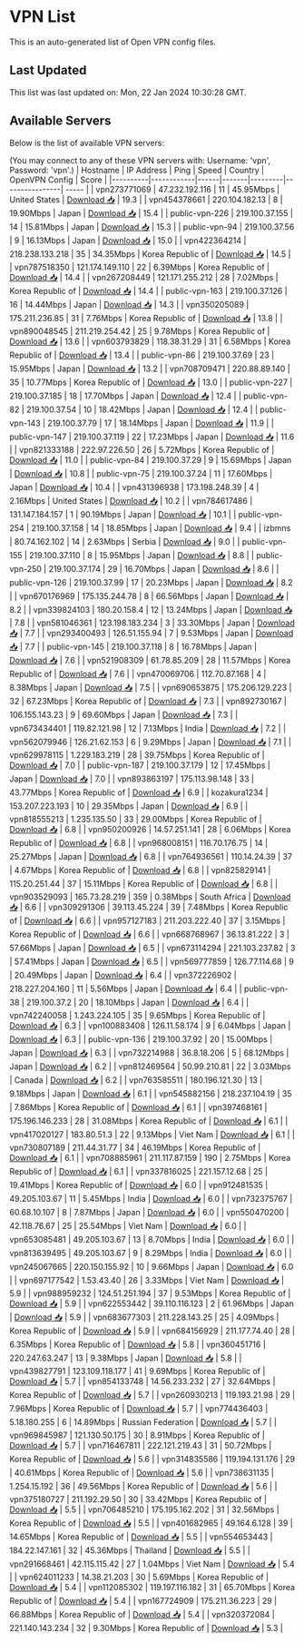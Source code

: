 # VPN List

This is an auto-generated list of Open VPN config files.

## Last Updated

This list was last updated on: Mon, 22 Jan 2024 10:30:28 GMT.

## Available Servers

Below is the list of available VPN servers:

(You may connect to any of these VPN servers with: Username: 'vpn', Password: 'vpn'.)
| Hostname | IP Address | Ping | Speed | Country | OpenVPN Config | Score |
|----------|------------|------|-------|---------|----------------| ----- |
| vpn273771069 | 47.232.192.116 | 11 | 45.95Mbps | United States | [Download 📥](./configs/server_0_US.ovpn) | 19.3 |
| vpn454378661 | 220.104.182.13 | 8 | 19.90Mbps | Japan | [Download 📥](./configs/server_1_JP.ovpn) | 15.4 |
| public-vpn-226 | 219.100.37.155 | 14 | 15.81Mbps | Japan | [Download 📥](./configs/server_2_JP.ovpn) | 15.3 |
| public-vpn-94 | 219.100.37.56 | 9 | 16.13Mbps | Japan | [Download 📥](./configs/server_3_JP.ovpn) | 15.0 |
| vpn422364214 | 218.238.133.218 | 35 | 34.35Mbps | Korea Republic of | [Download 📥](./configs/server_4_KR.ovpn) | 14.5 |
| vpn787518350 | 121.174.149.110 | 22 | 6.39Mbps | Korea Republic of | [Download 📥](./configs/server_5_KR.ovpn) | 14.4 |
| vpn267208449 | 121.171.255.212 | 28 | 7.02Mbps | Korea Republic of | [Download 📥](./configs/server_6_KR.ovpn) | 14.4 |
| public-vpn-163 | 219.100.37.126 | 16 | 14.44Mbps | Japan | [Download 📥](./configs/server_7_JP.ovpn) | 14.3 |
| vpn350205089 | 175.211.236.85 | 31 | 7.76Mbps | Korea Republic of | [Download 📥](./configs/server_8_KR.ovpn) | 13.8 |
| vpn890048545 | 211.219.254.42 | 25 | 9.78Mbps | Korea Republic of | [Download 📥](./configs/server_9_KR.ovpn) | 13.6 |
| vpn603793829 | 118.38.31.29 | 31 | 6.58Mbps | Korea Republic of | [Download 📥](./configs/server_10_KR.ovpn) | 13.4 |
| public-vpn-86 | 219.100.37.69 | 23 | 15.95Mbps | Japan | [Download 📥](./configs/server_11_JP.ovpn) | 13.2 |
| vpn708709471 | 220.88.89.140 | 35 | 10.77Mbps | Korea Republic of | [Download 📥](./configs/server_12_KR.ovpn) | 13.0 |
| public-vpn-227 | 219.100.37.185 | 18 | 17.70Mbps | Japan | [Download 📥](./configs/server_13_JP.ovpn) | 12.4 |
| public-vpn-82 | 219.100.37.54 | 10 | 18.42Mbps | Japan | [Download 📥](./configs/server_14_JP.ovpn) | 12.4 |
| public-vpn-143 | 219.100.37.79 | 17 | 18.14Mbps | Japan | [Download 📥](./configs/server_15_JP.ovpn) | 11.9 |
| public-vpn-147 | 219.100.37.119 | 22 | 17.23Mbps | Japan | [Download 📥](./configs/server_16_JP.ovpn) | 11.6 |
| vpn821333188 | 222.97.226.50 | 26 | 5.72Mbps | Korea Republic of | [Download 📥](./configs/server_17_KR.ovpn) | 11.0 |
| public-vpn-84 | 219.100.37.29 | 9 | 15.69Mbps | Japan | [Download 📥](./configs/server_18_JP.ovpn) | 10.8 |
| public-vpn-75 | 219.100.37.24 | 11 | 17.60Mbps | Japan | [Download 📥](./configs/server_19_JP.ovpn) | 10.4 |
| vpn431396938 | 173.198.248.39 | 4 | 2.16Mbps | United States | [Download 📥](./configs/server_20_US.ovpn) | 10.2 |
| vpn784617486 | 131.147.184.157 | 1 | 90.19Mbps | Japan | [Download 📥](./configs/server_21_JP.ovpn) | 10.1 |
| public-vpn-254 | 219.100.37.158 | 14 | 18.85Mbps | Japan | [Download 📥](./configs/server_22_JP.ovpn) | 9.4 |
| izbmns | 80.74.162.102 | 14 | 2.63Mbps | Serbia | [Download 📥](./configs/server_23_RS.ovpn) | 9.0 |
| public-vpn-155 | 219.100.37.110 | 8 | 15.95Mbps | Japan | [Download 📥](./configs/server_24_JP.ovpn) | 8.8 |
| public-vpn-250 | 219.100.37.174 | 29 | 16.70Mbps | Japan | [Download 📥](./configs/server_25_JP.ovpn) | 8.6 |
| public-vpn-126 | 219.100.37.99 | 17 | 20.23Mbps | Japan | [Download 📥](./configs/server_26_JP.ovpn) | 8.2 |
| vpn670176969 | 175.135.244.78 | 8 | 66.56Mbps | Japan | [Download 📥](./configs/server_27_JP.ovpn) | 8.2 |
| vpn339824103 | 180.20.158.4 | 12 | 13.24Mbps | Japan | [Download 📥](./configs/server_28_JP.ovpn) | 7.8 |
| vpn581046361 | 123.198.183.234 | 3 | 33.30Mbps | Japan | [Download 📥](./configs/server_29_JP.ovpn) | 7.7 |
| vpn293400493 | 126.51.155.94 | 7 | 9.53Mbps | Japan | [Download 📥](./configs/server_30_JP.ovpn) | 7.7 |
| public-vpn-145 | 219.100.37.118 | 8 | 16.78Mbps | Japan | [Download 📥](./configs/server_31_JP.ovpn) | 7.6 |
| vpn521908309 | 61.78.85.209 | 28 | 11.57Mbps | Korea Republic of | [Download 📥](./configs/server_32_KR.ovpn) | 7.6 |
| vpn470069706 | 112.70.87.168 | 4 | 8.38Mbps | Japan | [Download 📥](./configs/server_33_JP.ovpn) | 7.5 |
| vpn690653875 | 175.206.129.223 | 32 | 67.23Mbps | Korea Republic of | [Download 📥](./configs/server_34_KR.ovpn) | 7.3 |
| vpn892730167 | 106.155.143.23 | 9 | 69.60Mbps | Japan | [Download 📥](./configs/server_35_JP.ovpn) | 7.3 |
| vpn673434401 | 119.82.121.98 | 12 | 7.13Mbps | India | [Download 📥](./configs/server_36_IN.ovpn) | 7.2 |
| vpn562079946 | 126.21.62.153 | 6 | 9.29Mbps | Japan | [Download 📥](./configs/server_37_JP.ovpn) | 7.1 |
| vpn629978115 | 1.229.183.219 | 28 | 39.75Mbps | Korea Republic of | [Download 📥](./configs/server_38_KR.ovpn) | 7.0 |
| public-vpn-187 | 219.100.37.179 | 12 | 17.45Mbps | Japan | [Download 📥](./configs/server_39_JP.ovpn) | 7.0 |
| vpn893863197 | 175.113.98.148 | 33 | 43.77Mbps | Korea Republic of | [Download 📥](./configs/server_40_KR.ovpn) | 6.9 |
| kozakura1234 | 153.207.223.193 | 10 | 29.35Mbps | Japan | [Download 📥](./configs/server_41_JP.ovpn) | 6.9 |
| vpn818555213 | 1.235.135.50 | 33 | 29.00Mbps | Korea Republic of | [Download 📥](./configs/server_42_KR.ovpn) | 6.8 |
| vpn950200926 | 14.57.251.141 | 28 | 6.06Mbps | Korea Republic of | [Download 📥](./configs/server_43_KR.ovpn) | 6.8 |
| vpn968008151 | 116.70.176.75 | 14 | 25.27Mbps | Japan | [Download 📥](./configs/server_44_JP.ovpn) | 6.8 |
| vpn764936561 | 110.14.24.39 | 37 | 4.67Mbps | Korea Republic of | [Download 📥](./configs/server_45_KR.ovpn) | 6.8 |
| vpn825829141 | 115.20.251.44 | 37 | 15.11Mbps | Korea Republic of | [Download 📥](./configs/server_46_KR.ovpn) | 6.8 |
| vpn903529093 | 165.73.28.219 | 359 | 0.38Mbps | South Africa | [Download 📥](./configs/server_47_ZA.ovpn) | 6.6 |
| vpn309291306 | 39.113.45.224 | 39 | 7.48Mbps | Korea Republic of | [Download 📥](./configs/server_48_KR.ovpn) | 6.6 |
| vpn957127183 | 211.203.222.40 | 37 | 3.15Mbps | Korea Republic of | [Download 📥](./configs/server_49_KR.ovpn) | 6.6 |
| vpn668768967 | 36.13.81.222 | 3 | 57.66Mbps | Japan | [Download 📥](./configs/server_50_JP.ovpn) | 6.5 |
| vpn673114294 | 221.103.237.82 | 3 | 57.41Mbps | Japan | [Download 📥](./configs/server_51_JP.ovpn) | 6.5 |
| vpn569777859 | 126.77.114.68 | 9 | 20.49Mbps | Japan | [Download 📥](./configs/server_52_JP.ovpn) | 6.4 |
| vpn372226902 | 218.227.204.160 | 11 | 5.56Mbps | Japan | [Download 📥](./configs/server_53_JP.ovpn) | 6.4 |
| public-vpn-38 | 219.100.37.2 | 20 | 18.10Mbps | Japan | [Download 📥](./configs/server_54_JP.ovpn) | 6.4 |
| vpn742240058 | 1.243.224.105 | 35 | 9.65Mbps | Korea Republic of | [Download 📥](./configs/server_55_KR.ovpn) | 6.3 |
| vpn100883408 | 126.11.58.174 | 9 | 6.04Mbps | Japan | [Download 📥](./configs/server_56_JP.ovpn) | 6.3 |
| public-vpn-136 | 219.100.37.92 | 20 | 15.00Mbps | Japan | [Download 📥](./configs/server_57_JP.ovpn) | 6.3 |
| vpn732214988 | 36.8.18.206 | 5 | 68.12Mbps | Japan | [Download 📥](./configs/server_58_JP.ovpn) | 6.2 |
| vpn812469564 | 50.99.210.81 | 22 | 3.03Mbps | Canada | [Download 📥](./configs/server_59_CA.ovpn) | 6.2 |
| vpn763585511 | 180.196.121.30 | 13 | 9.18Mbps | Japan | [Download 📥](./configs/server_60_JP.ovpn) | 6.1 |
| vpn545882156 | 218.237.104.19 | 35 | 7.86Mbps | Korea Republic of | [Download 📥](./configs/server_61_KR.ovpn) | 6.1 |
| vpn397468161 | 175.196.146.233 | 28 | 31.08Mbps | Korea Republic of | [Download 📥](./configs/server_62_KR.ovpn) | 6.1 |
| vpn417020127 | 183.80.51.3 | 22 | 9.13Mbps | Viet Nam | [Download 📥](./configs/server_63_VN.ovpn) | 6.1 |
| vpn730807189 | 211.44.31.77 | 34 | 46.19Mbps | Korea Republic of | [Download 📥](./configs/server_64_KR.ovpn) | 6.1 |
| vpn708885961 | 211.117.87.159 | 190 | 2.75Mbps | Korea Republic of | [Download 📥](./configs/server_65_KR.ovpn) | 6.1 |
| vpn337816025 | 221.157.12.68 | 25 | 19.41Mbps | Korea Republic of | [Download 📥](./configs/server_66_KR.ovpn) | 6.0 |
| vpn912481535 | 49.205.103.67 | 11 | 5.45Mbps | India | [Download 📥](./configs/server_67_IN.ovpn) | 6.0 |
| vpn732375767 | 60.68.10.107 | 8 | 7.87Mbps | Japan | [Download 📥](./configs/server_68_JP.ovpn) | 6.0 |
| vpn550470200 | 42.118.76.67 | 25 | 25.54Mbps | Viet Nam | [Download 📥](./configs/server_69_VN.ovpn) | 6.0 |
| vpn653085481 | 49.205.103.67 | 13 | 8.70Mbps | India | [Download 📥](./configs/server_70_IN.ovpn) | 6.0 |
| vpn813639495 | 49.205.103.67 | 9 | 8.29Mbps | India | [Download 📥](./configs/server_71_IN.ovpn) | 6.0 |
| vpn245067665 | 220.150.155.92 | 10 | 9.66Mbps | Japan | [Download 📥](./configs/server_72_JP.ovpn) | 6.0 |
| vpn697177542 | 1.53.43.40 | 26 | 3.33Mbps | Viet Nam | [Download 📥](./configs/server_73_VN.ovpn) | 5.9 |
| vpn988959232 | 124.51.251.194 | 37 | 9.53Mbps | Korea Republic of | [Download 📥](./configs/server_74_KR.ovpn) | 5.9 |
| vpn622553442 | 39.110.116.123 | 2 | 61.96Mbps | Japan | [Download 📥](./configs/server_75_JP.ovpn) | 5.9 |
| vpn683677303 | 211.228.143.25 | 25 | 4.09Mbps | Korea Republic of | [Download 📥](./configs/server_76_KR.ovpn) | 5.9 |
| vpn684156929 | 211.177.74.40 | 28 | 6.35Mbps | Korea Republic of | [Download 📥](./configs/server_77_KR.ovpn) | 5.8 |
| vpn360451716 | 220.247.63.247 | 13 | 9.38Mbps | Japan | [Download 📥](./configs/server_78_JP.ovpn) | 5.8 |
| vpn439827791 | 123.109.118.177 | 41 | 9.69Mbps | Korea Republic of | [Download 📥](./configs/server_79_KR.ovpn) | 5.7 |
| vpn854133748 | 14.56.233.232 | 27 | 32.64Mbps | Korea Republic of | [Download 📥](./configs/server_80_KR.ovpn) | 5.7 |
| vpn260930213 | 119.193.21.98 | 29 | 7.96Mbps | Korea Republic of | [Download 📥](./configs/server_81_KR.ovpn) | 5.7 |
| vpn774436403 | 5.18.180.255 | 6 | 14.89Mbps | Russian Federation | [Download 📥](./configs/server_82_RU.ovpn) | 5.7 |
| vpn969845987 | 121.130.50.175 | 30 | 8.91Mbps | Korea Republic of | [Download 📥](./configs/server_83_KR.ovpn) | 5.7 |
| vpn716467811 | 222.121.219.43 | 31 | 50.72Mbps | Korea Republic of | [Download 📥](./configs/server_84_KR.ovpn) | 5.6 |
| vpn314835586 | 119.194.131.176 | 29 | 40.61Mbps | Korea Republic of | [Download 📥](./configs/server_85_KR.ovpn) | 5.6 |
| vpn738631135 | 1.254.15.192 | 36 | 49.56Mbps | Korea Republic of | [Download 📥](./configs/server_86_KR.ovpn) | 5.6 |
| vpn375180727 | 211.192.29.50 | 30 | 33.42Mbps | Korea Republic of | [Download 📥](./configs/server_87_KR.ovpn) | 5.5 |
| vpn706485210 | 175.195.162.202 | 31 | 32.56Mbps | Korea Republic of | [Download 📥](./configs/server_88_KR.ovpn) | 5.5 |
| vpn401682965 | 49.164.6.128 | 39 | 14.65Mbps | Korea Republic of | [Download 📥](./configs/server_89_KR.ovpn) | 5.5 |
| vpn554653443 | 184.22.147.161 | 32 | 45.36Mbps | Thailand | [Download 📥](./configs/server_90_TH.ovpn) | 5.5 |
| vpn291668461 | 42.115.115.42 | 27 | 1.04Mbps | Viet Nam | [Download 📥](./configs/server_91_VN.ovpn) | 5.4 |
| vpn624011233 | 14.38.21.203 | 30 | 5.69Mbps | Korea Republic of | [Download 📥](./configs/server_92_KR.ovpn) | 5.4 |
| vpn112085302 | 119.197.116.182 | 31 | 65.70Mbps | Korea Republic of | [Download 📥](./configs/server_93_KR.ovpn) | 5.4 |
| vpn167724909 | 175.211.36.223 | 29 | 66.88Mbps | Korea Republic of | [Download 📥](./configs/server_94_KR.ovpn) | 5.4 |
| vpn320372084 | 221.140.143.234 | 32 | 9.30Mbps | Korea Republic of | [Download 📥](./configs/server_95_KR.ovpn) | 5.3 |
